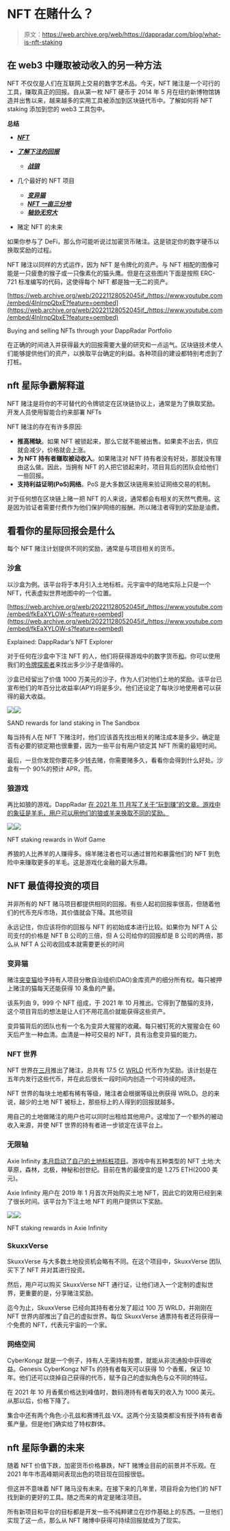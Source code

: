 # NFT 在赌什么？

> 原文：<https://web.archive.org/web/https://dappradar.com/blog/what-is-nft-staking>

## 在 web3 中赚取被动收入的另一种方法

NFT 不仅仅是人们在互联网上交易的数字艺术品。今天，NFT 赌注是一个可行的工具，赚取真正的回报。自从第一枚 NFT 硬币于 2014 年 5 月在纽约新博物馆铸造并出售以来，越来越多的实用工具被添加到区块链代币中。了解如何将 NFT staking 添加到您的 web3 工具包中。

**总结**

*   ***[NFT](https://web.archive.org/web/20221128052045/https://dappradar.com/blog/what-is-nft-staking/#staking-explained)***
*   ***[了解下注的回报](https://web.archive.org/web/20221128052045/https://dappradar.com/blog/what-is-nft-staking/#what-returns)***

    *   ***[战狼](https://web.archive.org/web/20221128052045/https://dappradar.com/blog/what-is-nft-staking/#wolf-game)***
*   几个最好的 NFT 项目
    *   ***[变异猫](https://web.archive.org/web/20221128052045/https://dappradar.com/blog/what-is-nft-staking/#mutant-cats)***
    *   ***[NFT 一亩三分地](https://web.archive.org/web/20221128052045/https://dappradar.com/blog/what-is-nft-staking/#nft-worlds)***
    *   ***[轴协无穷大](https://web.archive.org/web/20221128052045/https://dappradar.com/blog/what-is-nft-staking/#axie-infinity)***

*   赌定 NFT 的未来

如果你参与了 DeFi，那么你可能听说过加密货币赌注。这是锁定你的数字硬币以换取奖励的过程。

NFT 赌注以同样的方式运作，因为 NFT 是令牌化的资产。与 NFT 相配的图像可能是一只疲惫的猴子或一只像素化的猫头鹰。但是在这些图片下面是按照 ERC-721 标准编写的代码，这使得每个 NFT 都是独一无二的资产。

[https://web.archive.org/web/20221128052045if_/https://www.youtube.com/embed/4lnlrnpQbxE?feature=oembed](https://web.archive.org/web/20221128052045if_/https://www.youtube.com/embed/4lnlrnpQbxE?feature=oembed)

Buying and selling NFTs through your DappRadar Portfolio

在正确的时间进入并获得最大的回报需要大量的研究和一点运气。区块链技术使人们能够提供他们的资产，以换取平台确定的利益。各种项目的建设都特别考虑到了打桩。

## nft 星际争霸解释道

NFT 赌注是将你的不可替代的令牌锁定在区块链协议上，通常是为了换取奖励。开发人员使用智能合约来部署 NFTs

NFT 赌注的存在有许多原因:

*   **推高稀缺**。如果 NFT 被锁起来，那么它就不能被出售。如果卖不出去，供应就会减少，价格就会上涨。
*   **为 NFT 持有者赚取被动收入**。如果赌注对 NFT 持有者没有好处，那就没有理由这么做。因此，当拥有 NFT 的人把它锁起来时，项目背后的团队会给他们一些回报。
*   **支持利益证明(PoS)网络**。PoS 是大多数区块链用来验证网络交易的机制。

对于任何想在区块链上赌一把 NFT 的人来说，通常都会有相关的天然气费用。这是因为验证者需要付费作为他们保护网络的报酬。所以赌注者得到的奖励是油费。

## 看看你的星际回报会是什么

每个 NFT 赌注计划提供不同的奖励，通常是与项目相关的货币。

### 沙盒

以沙盒为例。该平台将于本月引入土地标桩。元宇宙中的陆地实际上只是一个 NFT，代表虚拟世界地图中的一个位置。

[https://web.archive.org/web/20221128052045if_/https://www.youtube.com/embed/fkEaXYLOW-s?feature=oembed](https://web.archive.org/web/20221128052045if_/https://www.youtube.com/embed/fkEaXYLOW-s?feature=oembed)

Explained: DappRadar’s NFT Explorer

对于任何在沙盒中下注 NFT 的人，他们将获得游戏中的数字货币[和](https://web.archive.org/web/20221128052045/https://dappradar.com/hub/token/eth/SAND?from=0x3845badade8e6dff049820680d1f14bd3903a5d0)。你可以使用我们的[令牌探索者](https://web.archive.org/web/20221128052045/https://dappradar.com/hub/tokens/ethereum/all/1)来找出多少沙子是值得的。

沙盒已经留出了价值 1000 万美元的沙子，作为人们对他们土地的奖励。该平台已宣布他们的年百分比收益率(APY)将是多少。他们还设定了每块沙地使用者可以获得的最大收益。

![](img/a4ea528dd0f32aefb5d9c6477e424325.png)![](img/65f4f67bc3f31ad8db8929f2375db4a4.png)

SAND rewards for land staking in The Sandbox

每当持有人在 NFT 下赌注时，他们应该首先找出相关的赌注成本是多少。确定是否有必要的锁定期也很重要，因为一些平台有用户锁定其 NFT 所需的最短时间。

最后，一旦你发现你要花多少钱去赌，你需要赌多久，看看你会得到什么好处。沙盒有一个 90%的预计 APR，而。

### 狼游戏

再比如狼的游戏。DappRadar [在 2021 年 11 月写了关于“玩到赚”的文章。游戏中的象征是羊毛，用户可以用他们的狼或羊来换取不同的奖励。](https://web.archive.org/web/20221128052045/https://dappradar.com/blog/wolf-game-a-play-to-earn-million-dollar-idea)

![](img/f48e646ac332de4e5803923e52bcd2e0.png)![](img/31edeb68af58503bbeeaed7c635505eb.png)

NFT staking rewards in Wolf Game

养狼的人比养羊的人赚得多。绵羊赌注者也可以通过冒险和暴露他们的 NFT 到危险中来赚取更多的羊毛。这是游戏化金融的最大乐趣。

## NFT 最值得投资的项目

并非所有的 NFT 赌马项目都提供相同的回报。有些人起初回报率很高，但随着他们的代币充斥市场，其价值就会下降。其他项目

永远记住，你应该将你的回报与 NFT 的初始成本进行比较。如果你为 NFT A 公司支付的价格是 NFT B 公司的三倍，但 A 公司给你的回报却是 B 公司的两倍，那么从 NFT A 公司收回成本就需要更长的时间

### 变异猫

赌注[突变猫](https://web.archive.org/web/20221128052045/https://dappradar.com/ethereum/collectibles/mutantcats)给予持有人项目分散自治组织(DAO)金库资产的细分所有权。每只被押上赌注的猫每天还能获得 10 条鱼的产量。

该系列由 9，999 个 NFT 组成，于 2021 年 10 月推出。它得到了酷猫的支持，这个项目背后的想法是让人们不用花高价就能获得这些资产。

变异猫背后的团队也有一个名为变异大猩猩的收藏。每只被钉死的大猩猩会在 60 天后产生一种血清。血清是一种可交易的 NFT，具有治愈变异猫的能力。

### NFT 世界

NFT 世界[在三月](https://web.archive.org/web/20221128052045/https://dappradar.com/blog/stake-and-earn-money-in-nft-worlds)推出了赌注，总共有 17.5 亿 [WRLD](https://web.archive.org/web/20221128052045/https://dappradar.com/hub/token/eth/WRLD?from=0xd5d86fc8d5c0ea1ac1ac5dfab6e529c9967a45e9) 代币作为奖励。该计划是在五年内发行这些代币，并在此后很长一段时间内创造一个可持续的经济。

NFT 世界的每块土地都有稀有等级，赌注者会根据等级比例获得 WRLD。总的来说，越少的土地 NFT 被标上，那些标上的人得到的回报就越多。

用自己的土地做赌注的用户也可以同时出租给其他用户。这增加了一个额外的被动收入来源，并使 NFT 世界的持有者进一步锁定在该平台上。

### 无限轴

Axie Infinity [本月启动了自己的土地标桩项目](https://web.archive.org/web/20221128052045/https://dappradar.com/blog/axie-infinity-land-staking-is-live)。游戏中有五种类型的 NFT 土地:大草原，森林，北极，神秘和创世纪。目前在售的最便宜的是 1.275 ETH(2000 美元)。

Axie Infinity 用户在 2019 年 1 月首次开始购买土地 NFT，因此它的效用已经到来了很长时间。该平台为下注土地 NFT 的用户提供以下奖励。

![](img/68ddc4727be02797afa3c708934d4214.png)![](img/2e62ac18b92565607cbdce9e26876a6f.png)

NFT staking rewards in Axie Infinity

### SkuxxVerse

SkuxxVerse 与大多数土地投资机会略有不同。在这个项目中，SkuxxVerse 团队买下了 NFT 并对其进行投资。

然后，用户可以购买 SkuxxVerse NFT 通行证，让他们进入一个定制的虚拟世界，更重要的是，分享赌注奖励。

迄今为止，SkuxxVerse 已经向其持有者分发了超过 100 万 WRLD，并刚刚在 NFT 世界内部推出了自己的虚拟世界。每位 SkuxxVerse 通票持有者还将获得一个免费的 NFT，代表元宇宙的一个家。

### 网络空间

CyberKongz 就是一个例子，持有人无需持有股票，就能从非流通股中获得收益。Genesis CyberKongz NFTs 的持有者每天可以获得 10 个香蕉，保证 10 年。他们还可以烧掉自己获得的代币，赋予自己的虚拟角色与众不同的特征。

在 2021 年 10 月香蕉价格达到峰值时，数码港持有者每天的收入为 1000 美元。从那以后，价格下降了。

集合中还有两个角色:小孔兹和赛博孔兹·VX。这两个分支猿类都没有授予持有者香蕉产量。但是他们确实给了特权群体。

## nft 星际争霸的未来

随着 NFT 价值下跌，加密货币价格暴跌，NFT 赌博业目前的前景并不乐观。在 2021 年牛市高峰期间表现出色的项目现在回报很低。

但这并不意味着 NFT 赌马没有未来。在接下来的几年里，项目将会为他们的 NFT 找到新的更好的工具。随之而来的肯定是赌注项目。

所有新项目和平台的目标都是开发一些不纯粹建立在炒作基础上的东西。一旦他们实现了这一点，那么从 NFT 赌博中获得可持续回报就成为了现实。
